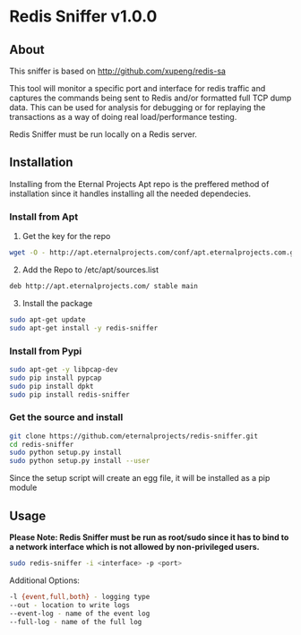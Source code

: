 # Redis Sniffer v1.0.0

## About

This sniffer is based on http://github.com/xupeng/redis-sa

This tool will monitor a specific port and interface for redis traffic and captures the commands being sent to Redis and/or formatted full TCP dump data.  This can be used for analysis for debugging or for replaying the transactions as a way of doing real load/performance testing.

Redis Sniffer must be run locally on a Redis server.

## Installation
Installing from the Eternal Projects Apt repo is the preffered method of installation since it handles installing all the needed dependecies.

### Install from Apt
1. Get the key for the repo
```bash
wget -O - http://apt.eternalprojects.com/conf/apt.eternalprojects.com.gpg.key|apt-key add -
```
2. Add the Repo to /etc/apt/sources.list
```bash
deb http://apt.eternalprojects.com/ stable main
```
3. Install the package
```bash
sudo apt-get update
sudo apt-get install -y redis-sniffer
```

### Install from Pypi
```bash
sudo apt-get -y libpcap-dev
sudo pip install pypcap
sudo pip install dpkt
sudo pip install redis-sniffer
```

### Get the source and install

```bash
git clone https://github.com/eternalprojects/redis-sniffer.git
cd redis-sniffer
sudo python setup.py install
sudo python setup.py install --user
```
Since the setup script will create an egg file, it will be installed as a pip module

## Usage

**Please Note: Redis Sniffer must be run as root/sudo since it has to bind to a network interface which is not allowed by non-privileged users.**
```bash
sudo redis-sniffer -i <interface> -p <port>
```
Additional Options:
```bash
-l {event,full,both} - logging type
--out - location to write logs
--event-log - name of the event log
--full-log - name of the full log
```

